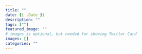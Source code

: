```yaml
---
title: ""
date: {{ .Date }}
description: ""
tags: [""]
featured_image: ""
# images is optional, but needed for showing Twitter Card
images: []
categories: ""
---
```


